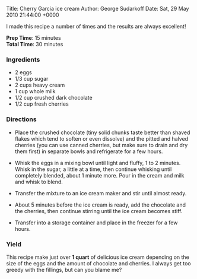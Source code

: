 Title: Cherry Garcia ice cream
Author: George Sudarkoff
Date: Sat, 29 May 2010 21:44:00 +0000

​I made this recipe a number of times and the results are always
excellent!

**Prep Time**: 15 minutes \
**Total Time**: 30 minutes

### Ingredients

-   2 eggs
-   1/3 cup sugar
-   2 cups heavy cream
-   1 cup whole milk
-   1/2 cup crushed dark chocolate
-   1/2 cup fresh cherries

### Directions

-   Place the crushed chocolate (tiny solid chunks taste better than
    shaved flakes which tend to soften or even dissolve) and the pitted
    and halved cherries (you can use canned cherries, but make sure to
    drain and dry them first) in separate bowls and refrigerate for a
    few hours.

-   Whisk the eggs in a mixing bowl until light and fluffy, 1 to 2
    minutes. Whisk in the sugar, a little at a time, then continue
    whisking until completely blended, about 1 minute more. Pour in the
    cream and milk and whisk to blend.

-   Transfer the mixture to an ice cream maker and stir until almost
    ready.

-   About 5 minutes before the ice cream is ready, add the chocolate and
    the cherries, then continue stirring until the ice cream becomes
    stiff.

-   Transfer into a storage container and place in the freezer for a few
    hours.

### Yield

This recipe make just over **1 quart** of delicious ice cream depending
on the size of the eggs and the amount of chocolate and cherries. I
always get too greedy with the fillings, but can you blame me?
